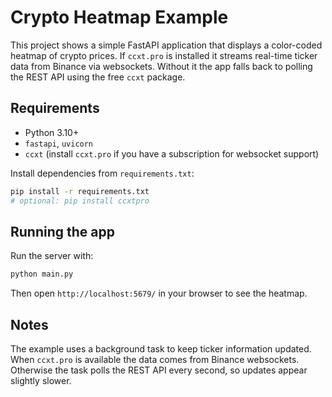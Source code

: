 # Crypto Heatmap Example

This project shows a simple FastAPI application that displays a color-coded
heatmap of crypto prices. If `ccxt.pro` is installed it streams real-time
ticker data from Binance via websockets. Without it the app falls back to
polling the REST API using the free `ccxt` package.

## Requirements

- Python 3.10+
- `fastapi`, `uvicorn`
- `ccxt` (install `ccxt.pro` if you have a subscription for websocket support)

Install dependencies from `requirements.txt`:

```bash
pip install -r requirements.txt
# optional: pip install ccxtpro
```

## Running the app

Run the server with:

```bash
python main.py
```

Then open `http://localhost:5679/` in your browser to see the heatmap.

## Notes

The example uses a background task to keep ticker information updated. When
`ccxt.pro` is available the data comes from Binance websockets. Otherwise the
task polls the REST API every second, so updates appear slightly slower.
